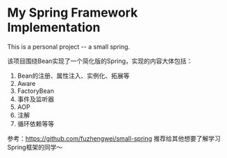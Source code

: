 # My Spring Framework Implementation

This is a personal project -- a small spring. 

该项目围绕Bean实现了一个简化版的Spring，实现的内容大体包括：
1. Bean的注册、属性注入、实例化、拓展等
2. Aware 
3. FactoryBean 
4. 事件及监听器 
5. AOP 
6. 注解 
7. 循环依赖等等

参考：https://github.com/fuzhengwei/small-spring 推荐给其他想要了解学习Spring框架的同学～
